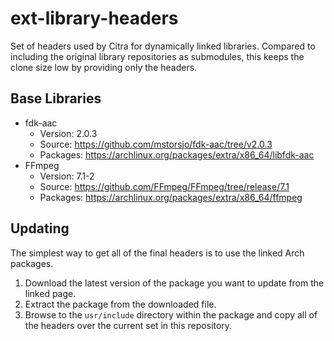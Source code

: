 # ext-library-headers

Set of headers used by Citra for dynamically linked libraries. Compared to including the original library repositories as submodules, this keeps the clone size low by providing only the headers.

## Base Libraries

* fdk-aac
  * Version: 2.0.3
  * Source: https://github.com/mstorsjo/fdk-aac/tree/v2.0.3
  * Packages: https://archlinux.org/packages/extra/x86_64/libfdk-aac
* FFmpeg
  * Version: 7.1-2
  * Source: https://github.com/FFmpeg/FFmpeg/tree/release/7.1
  * Packages: https://archlinux.org/packages/extra/x86_64/ffmpeg

## Updating

The simplest way to get all of the final headers is to use the linked Arch packages.

1. Download the latest version of the package you want to update from the linked page.
2. Extract the package from the downloaded file.
3. Browse to the ```usr/include``` directory within the package and copy all of the headers over the current set in this repository.
